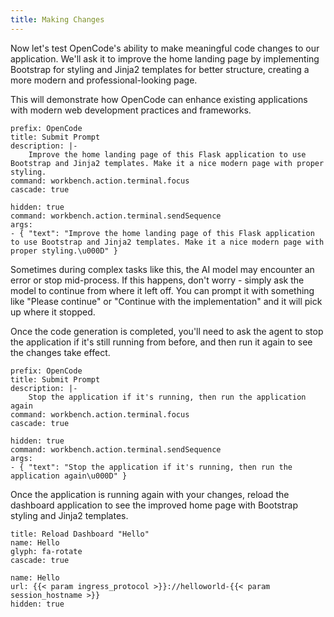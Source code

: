 ```yaml
---
title: Making Changes
---
```


Now let's test OpenCode's ability to make meaningful code changes to our application. We'll ask it to improve the home landing page by implementing Bootstrap for styling and Jinja2 templates for better structure, creating a more modern and professional-looking page.

This will demonstrate how OpenCode can enhance existing applications with modern web development practices and frameworks.

```editor:execute-command
prefix: OpenCode
title: Submit Prompt
description: |-
    Improve the home landing page of this Flask application to use Bootstrap and Jinja2 templates. Make it a nice modern page with proper styling.
command: workbench.action.terminal.focus
cascade: true
```

```editor:execute-command
hidden: true
command: workbench.action.terminal.sendSequence
args:
- { "text": "Improve the home landing page of this Flask application to use Bootstrap and Jinja2 templates. Make it a nice modern page with proper styling.\u000D" }
```

Sometimes during complex tasks like this, the AI model may encounter an error or stop mid-process. If this happens, don't worry - simply ask the model to continue from where it left off. You can prompt it with something like "Please continue" or "Continue with the implementation" and it will pick up where it stopped.

Once the code generation is completed, you'll need to ask the agent to stop the application if it's still running from before, and then run it again to see the changes take effect.

```editor:execute-command
prefix: OpenCode
title: Submit Prompt
description: |-
    Stop the application if it's running, then run the application again
command: workbench.action.terminal.focus
cascade: true
```

```editor:execute-command
hidden: true
command: workbench.action.terminal.sendSequence
args:
- { "text": "Stop the application if it's running, then run the application again\u000D" }
```

Once the application is running again with your changes, reload the dashboard application to see the improved home page with Bootstrap styling and Jinja2 templates.

```dashboard:delete-dashboard
title: Reload Dashboard "Hello"
name: Hello
glyph: fa-rotate
cascade: true
```

```dashboard:reload-dashboard
name: Hello
url: {{< param ingress_protocol >}}://helloworld-{{< param session_hostname >}}
hidden: true
```

